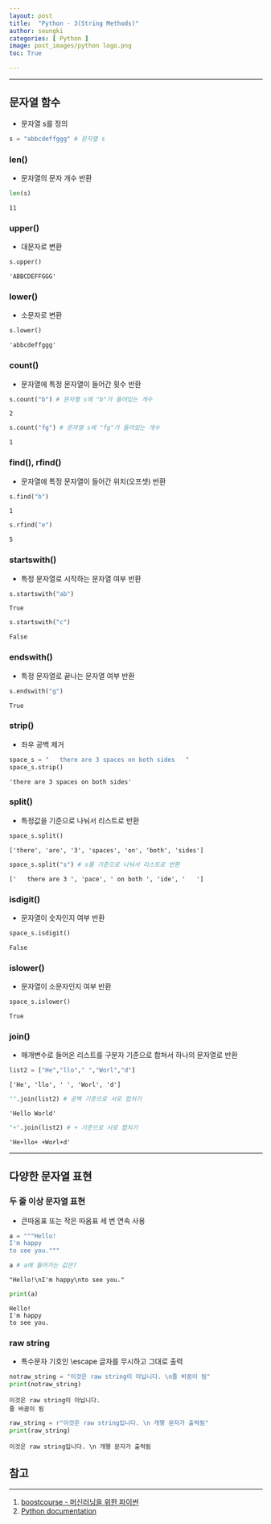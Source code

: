 ```yaml
---
layout: post
title:  "Python - 3(String Methods)"
author: seungki
categories: [ Python ]
image: post_images/python logo.png
toc: True

---
```

---
## 문자열 함수

* 문자열 s를 정의

```python
s = "abbcdeffggg" # 문자열 s
```

### len()

* 문자열의 문자 개수 반환

```python
len(s)
```

```
11
```



### upper()

* 대문자로 변환

```python
s.upper()
```

```
'ABBCDEFFGGG'
```



### lower()

* 소문자로 변환

```python
s.lower()
```

```
'abbcdeffggg'
```



### count()

* 문자열에 특정 문자열이 들어간 횟수 반환

```python
s.count("b") # 문자열 s에 "b"가 들어있는 개수
```

```
2
```

```python
s.count("fg") # 문자열 s에 "fg"가 들어있는 개수
```

```
1
```



### find(), rfind()

* 문자열에 특정 문자열이 들어간 위치(오프셋) 반환

```python
s.find("b")
```

```
1
```

```python
s.rfind("e")
```

```
5
```



### startswith()

* 특정 문자열로 시작하는 문자열 여부 반환

```python
s.startswith("ab")
```

```
True
```

```python
s.startswith("c")
```

```
False
```



### endswith()

* 특정 문자열로 끝나는 문자열 여부 반환

```python
s.endswith("g")
```

```
True
```



### strip()

* 좌우 공백 제거

```python
space_s = "   there are 3 spaces on both sides   "
space_s.strip()
```

```
'there are 3 spaces on both sides'
```



### split()

* 특정값을 기준으로 나눠서 리스트로 반환

```python
space_s.split()
```

```
['there', 'are', '3', 'spaces', 'on', 'both', 'sides']
```

```python
space_s.split("s") # s를 기준으로 나눠서 리스트로 반환
```

```
['   there are 3 ', 'pace', ' on both ', 'ide', '   ']
```



### isdigit()

* 문자열이 숫자인지 여부 반환

```python
space_s.isdigit()
```

```
False
```



### islower()

* 문자열이 소문자인지 여부 반환

```python
space_s.islower()
```

```
True
```



### join()

* 매개변수로 들어온 리스트를 구분자 기준으로 합쳐서 하나의 문자열로 반환

```python
list2 = ["He","llo"," ","Worl","d"]
```

```
['He', 'llo', ' ', 'Worl', 'd']
```

```python
"".join(list2) # 공백 기준으로 서로 합치기
```

```
'Hello World'
```

```python
"+".join(list2) # + 기준으로 서로 합치기
```

```
'He+llo+ +Worl+d'
```

---

## 다양한 문자열 표현

### 두 줄 이상 문자열 표현

* 큰따옴표 또는 작은 따옴표 세 번 연속 사용

```python
a = """Hello!
I'm happy
to see you."""
```

```python
a # a에 들어가는 값은?
```

```
"Hello!\nI'm happy\nto see you."
```

```python
print(a)
```

```
Hello!
I'm happy
to see you.
```



### raw string

* 특수문자 기호인 \escape 글자를 무시하고 그대로 출력

```python
notraw_string = "이것은 raw string이 아닙니다. \n줄 바꿈이 됨"
print(notraw_string)
```

```
이것은 raw string이 아닙니다. 
줄 바꿈이 됨
```

```python
raw_string = r"이것은 raw string입니다. \n 개행 문자가 출력됨"
print(raw_string)
```

```
이것은 raw string입니다. \n 개행 문자가 출력됨
```



## 참고

---

1. [boostcourse - 머신러닝을 위한 파이썬](https://www.boostcourse.org/ai222)
2. [Python documentation](https://docs.python.org/3/)
